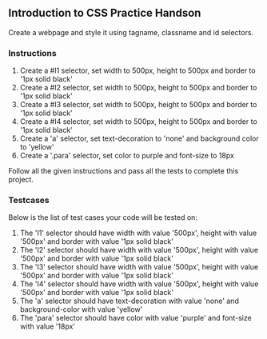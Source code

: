 ## Introduction to CSS Practice Handson

Create a webpage and style it using tagname, classname and id selectors.

### Instructions

1. Create a #I1 selector, set width to 500px, height to 500px and border to '1px solid black'
2. Create a #I2 selector, set width to 500px, height to 500px and border to '1px solid black'
3. Create a #I3 selector, set width to 500px, height to 500px and border to '1px solid black'
4. Create a #I4 selector, set width to 500px, height to 500px and border to '1px solid black'
5. Create a 'a' selector, set text-decoration to 'none' and background color to 'yellow'
6. Create a '.para' selector, set color to purple and font-size to 18px

Follow all the given instructions and pass all the tests to complete this project.

### Testcases

Below is the list of test cases your code will be tested on:

1. The 'I1' selector should have width with value '500px', height with value '500px' and border with value '1px solid black'
2. The 'I2' selector should have width with value '500px', height with value '500px' and border with value '1px solid black'
3. The 'I3' selector should have width with value '500px', height with value '500px' and border with value '1px solid black'
4. The 'I4' selector should have width with value '500px', height with value '500px' and border with value '1px solid black'
5. The 'a' selector should have text-decoration with value 'none' and background-color with value 'yellow'
6. The 'para' selector should have color with value 'purple' and font-size with value '18px'


